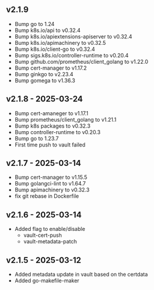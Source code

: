 <!--
SPDX-FileCopyrightText: 2025 SAP SE or an SAP affiliate company

SPDX-License-Identifier: Apache-2.0
-->

## v2.1.9 

- Bump go to 1.24
- Bump k8s.io/api to v0.32.4	
- Bump k8s.io/apiextensions-apiserver to v0.32.4	
- Bump k8s.io/apimachinery to v0.32.5	
- Bump k8s.io/client-go to v0.32.4	
- Bump sigs.k8s.io/controller-runtime to v0.20.4
- Bump github.com/prometheus/client_golang to v1.22.0
- Bump cert-manager to v1.17.2
- Bump ginkgo to  v2.23.4
- Bump gomega to v1.36.3

## v2.1.8 - 2025-03-24

- Bump cert-amaneger to v1.17.1
- Bump prometheus/client_golang to v1.21.1
- Bump k8s packages to v0.32.3
- Bump controller-runtime to v0.20.3
- Bump go to 1.23.7
- First time push to vault failed

## v2.1.7 - 2025-03-14

- Bump cert-manager to v1.15.5 
- Bump golangci-lint to v1.64.7 
- Bump apimachinery to v0.32.3 
- fix git rebase in Dockerfile

## v2.1.6 - 2025-03-14

- Added flag to enable/disable
    - vault-cert-push
    - vault-metadata-patch

## v2.1.5 - 2025-03-12

- Added metadata update in vault based on the certdata
- Added go-makefile-maker
